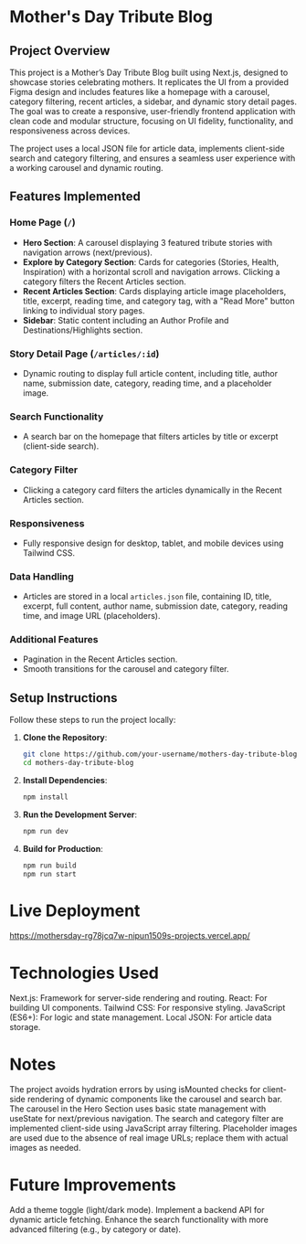 # Mother's Day Tribute Blog

## Project Overview

This project is a Mother’s Day Tribute Blog built using Next.js, designed to showcase stories celebrating mothers. It replicates the UI from a provided Figma design and includes features like a homepage with a carousel, category filtering, recent articles, a sidebar, and dynamic story detail pages. The goal was to create a responsive, user-friendly frontend application with clean code and modular structure, focusing on UI fidelity, functionality, and responsiveness across devices.

The project uses a local JSON file for article data, implements client-side search and category filtering, and ensures a seamless user experience with a working carousel and dynamic routing.

## Features Implemented

### Home Page (`/`)

- **Hero Section**: A carousel displaying 3 featured tribute stories with navigation arrows (next/previous).
- **Explore by Category Section**: Cards for categories (Stories, Health, Inspiration) with a horizontal scroll and navigation arrows. Clicking a category filters the Recent Articles section.
- **Recent Articles Section**: Cards displaying article image placeholders, title, excerpt, reading time, and category tag, with a "Read More" button linking to individual story pages.
- **Sidebar**: Static content including an Author Profile and Destinations/Highlights section.

### Story Detail Page (`/articles/:id`)

- Dynamic routing to display full article content, including title, author name, submission date, category, reading time, and a placeholder image.

### Search Functionality

- A search bar on the homepage that filters articles by title or excerpt (client-side search).

### Category Filter

- Clicking a category card filters the articles dynamically in the Recent Articles section.

### Responsiveness

- Fully responsive design for desktop, tablet, and mobile devices using Tailwind CSS.

### Data Handling

- Articles are stored in a local `articles.json` file, containing ID, title, excerpt, full content, author name, submission date, category, reading time, and image URL (placeholders).

### Additional Features

- Pagination in the Recent Articles section.
- Smooth transitions for the carousel and category filter.

## Setup Instructions

Follow these steps to run the project locally:

1. **Clone the Repository**:
   ```bash
   git clone https://github.com/your-username/mothers-day-tribute-blog.git
   cd mothers-day-tribute-blog

2. **Install Dependencies**:
   ```bash
   npm install

3. **Run the Development Server**:
   ```bash
   npm run dev

4. **Build for Production**:
   ```bash
   npm run build
   npm run start
   

# Live Deployment

https://mothersday-rg78jcq7w-nipun1509s-projects.vercel.app/

# Technologies Used

Next.js: Framework for server-side rendering and routing.
React: For building UI components.
Tailwind CSS: For responsive styling.
JavaScript (ES6+): For logic and state management.
Local JSON: For article data storage.

# Notes

The project avoids hydration errors by using isMounted checks for client-side rendering of dynamic components like the carousel and search bar.
The carousel in the Hero Section uses basic state management with useState for next/previous navigation.
The search and category filter are implemented client-side using JavaScript array filtering.
Placeholder images are used due to the absence of real image URLs; replace them with actual images as needed.

# Future Improvements

Add a theme toggle (light/dark mode).
Implement a backend API for dynamic article fetching.
Enhance the search functionality with more advanced filtering (e.g., by category or date).

